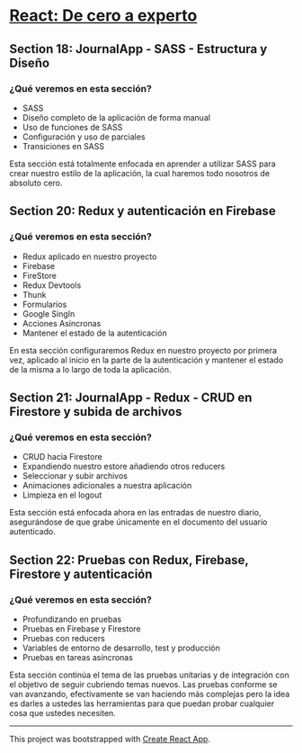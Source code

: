 # [React: De cero a experto](https://www.udemy.com/course/react-cero-experto/)

## Section 18: JournalApp - SASS - Estructura y Diseño
### ¿Qué veremos en esta sección?
- SASS
- Diseño completo de la aplicación de forma manual
- Uso de funciones de SASS
- Configuración y uso de parciales
- Transiciones en SASS

Esta sección está totalmente enfocada en aprender a utilizar SASS para crear nuestro estilo de la aplicación, la cual haremos todo nosotros de absoluto cero.

## Section 20: Redux y autenticación en Firebase
### ¿Qué veremos en esta sección?
- Redux aplicado en nuestro proyecto
- Firebase
- FireStore
- Redux Devtools
- Thunk
- Formularios
- Google SingIn
- Acciones Asíncronas
- Mantener el estado de la autenticación

En esta sección configuraremos Redux en nuestro proyecto por primera vez, aplicado al inicio en la parte de la autenticación y mantener el estado de la misma a lo largo de toda la aplicación.

## Section 21: JournalApp - Redux - CRUD en Firestore y subida de archivos
### ¿Qué veremos en esta sección?
- CRUD hacia Firestore
- Expandiendo nuestro estore añadiendo otros reducers
- Seleccionar y subir archivos
- Animaciones adicionales a nuestra aplicación
- Limpieza en el logout

Esta sección está enfocada ahora en las entradas de nuestro diario, asegurándose de que grabe únicamente en el documento del usuario autenticado.

## Section 22: Pruebas con Redux, Firebase, Firestore y autenticación
### ¿Qué veremos en esta sección?
- Profundizando en pruebas
- Pruebas en Firebase y Firestore
- Pruebas con reducers
- Variables de entorno de desarrollo, test y producción
- Pruebas en tareas asíncronas

Esta sección continúa el tema de las pruebas unitarias y de integración con el objetivo de seguir cubriendo temas nuevos. Las pruebas conforme se van avanzando, efectivamente se van haciendo más complejas pero la idea es darles a ustedes las herramientas para que puedan probar cualquier cosa que ustedes necesiten.

---
This project was bootstrapped with [Create React App](https://github.com/facebook/create-react-app).